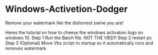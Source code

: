# Windows-Activetion-Dodger
Remove your watermark like the dishonest swine you are!

Heres the tutorial on how to cheese the windows activation logo on windows 10.
Step 1 Run the Batch file. NOT THE VBS!!!
Step 2 restart pc
Step 3 (Optional) Move Vbs script to startup so it automatically runs and removes watermark
